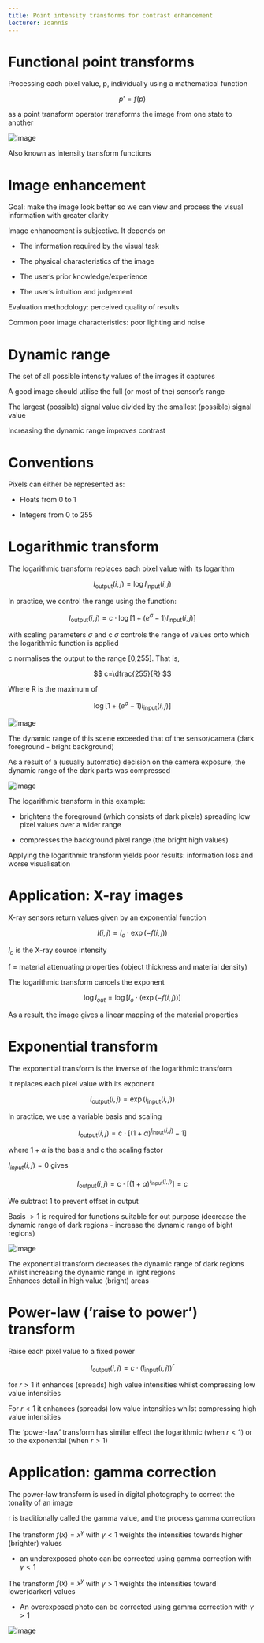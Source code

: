 ```yaml
---
title: Point intensity transforms for contrast enhancement
lecturer: Ioannis
---
```


# Functional point transforms

Processing each pixel value, p, individually using a mathematical
function

$$
p'=f(p)
$$

as a point transform operator transforms the image
from one state to another

![image](/img/Year_2/Software_Methodologies/Image_Processing/Contrast_Enhancement/functional.webp)

Also known as intensity transform functions

# Image enhancement

Goal: make the image look better so we can view and process the visual
information with greater clarity

Image enhancement is subjective. It depends on

-   The information required by the visual task

-   The physical characteristics of the image

-   The user’s prior knowledge/experience

-   The user’s intuition and judgement

Evaluation methodology: perceived quality of results

Common poor image characteristics: poor lighting and noise

# Dynamic range

<Definition name="Range of a sensor">
The set of all possible intensity values of the images it captures
</Definition>

A good image should utilise the full (or most of the) sensor’s range

<Definition name="Dynamic range of a sensor">
The largest (possible) signal value divided by the smallest (possible) signal value
</Definition>

Increasing the dynamic range improves contrast

# Conventions

Pixels can either be represented as:

-   Floats from 0 to 1

-   Integers from 0 to 255

# Logarithmic transform

The logarithmic transform replaces each pixel value with its logarithm

$$
I_{\text {output}}(i, j)=\log I_{\text {input}}(i, j)
$$

In practice, we control the range using the function:

$$
I_{\text {output}}(i, j)=c \cdot \log \left[1+\left(e^{\sigma}-1\right) I_{\text {input}}(i, j)\right]
$$

with scaling parameters $\sigma$ and c $\sigma$ controls the range of
values onto which the logarithmic function is applied

c normalises the output to the range \[0,255\]. That is,

$$
c=\dfrac{255}{R}
$$

Where R is the maximum of

$$
\log \left[1+\left(e^{\sigma}-1\right) I_{\text {input}}(i, j)\right]
$$

![image](/img/Year_2/Software_Methodologies/Image_Processing/Contrast_Enhancement/log.webp)

The dynamic range of this scene exceeded that of the sensor/camera (dark
foreground - bright background)

As a result of a (usually automatic) decision on the camera exposure,
the dynamic range of the dark parts was compressed

![image](/img/Year_2/Software_Methodologies/Image_Processing/Contrast_Enhancement/log1.webp)

The logarithmic transform in this example:

-   brightens the foreground (which consists of dark pixels) spreading
    low pixel values over a wider range

-   compresses the background pixel range (the bright high values)

Applying the logarithmic transform yields poor results: information loss
and worse visualisation

# Application: X-ray images

X-ray sensors return values given by an exponential function

$$
I(i, j)=I_{o} \cdot \exp (-f(i, j))
$$

$I_o$ is the X-ray source intensity

f = material attenuating properties (object thickness and material
density)

The logarithmic transform cancels the exponent

$$
\log I_{o u t}=\log \left[I_{o} \cdot(\exp (-f(i, j))]\right.
$$

As a result, the image gives a linear mapping of the material properties

# Exponential transform

The exponential transform is the inverse of the logarithmic transform

It replaces each pixel value with its exponent

$$
I_{\text {output}}(i, j)=\exp \left(I_{\text {input}}(i, j)\right)
$$

In practice, we use a variable basis and scaling

$$
I_{\text {output}}(i, j)=\mathrm{c} \cdot\left[(1+\alpha)^{I_{\text {input}}(i, j)}-1\right]
$$

where $1+\alpha$ is the basis and c the scaling factor

$I_{input}(i,j)=0$ gives

$$
I_{\text {output}}(i, j)=\mathrm{c} \cdot\left[(1+\alpha)^{I_{\text {input}}(i, j)}\right]=c
$$

We subtract 1 to prevent offset in output

Basis $>1$ is required for functions suitable for out purpose (decrease
the dynamic range of dark regions - increase the dynamic range of bight
regions)

![image](/img/Year_2/Software_Methodologies/Image_Processing/Contrast_Enhancement/exp.webp)

The exponential transform decreases the dynamic range of dark regions
whilst increasing the dynamic range in light regions\
Enhances detail in high value (bright) areas

# Power-law (’raise to power’) transform

Raise each pixel value to a fixed power

$$
I_{\text {output}}(i, j)=c \cdot\left(I_{\text {input}}(i, j)\right)^{r}
$$

for $r>1$ it enhances (spreads) high value intensities whilst
compressing low value intensities

For $r<1$ it enhances (spreads) low value intensities whilst compressing
high value intensities

The ’power-law’ transform has similar effect the logarithmic (when
$r<1$) or to the exponential (when $r>1$)

# Application: gamma correction

The power-law transform is used in digital photography to correct the
tonality of an image

r is traditionally called the gamma value, and the process gamma
correction

The transform $f(x)=x^\gamma$ with $\gamma<1$ weights the intensities
towards higher (brighter) values

-   an underexposed photo can be corrected using gamma correction with
    $\gamma<1$

The transform $f(x)=x^y$ with $\gamma>1$ weights the intensities toward
lower(darker) values

-   An overexposed photo can be corrected using gamma correction with
    $\gamma>1$

![image](/img/Year_2/Software_Methodologies/Image_Processing/Contrast_Enhancement/gamma.webp)
